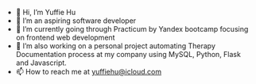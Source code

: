 - 👋 Hi, I’m Yuffie Hu
- 👀 I’m an aspiring software developer
- 🌱 I’m currently going through Practicum by Yandex bootcamp focusing on frontend web development
- 💞️ I’m also working on a personal project automating Therapy Documentation process at my company using MySQL, Python, Flask and Javascript.
- 📫 How to reach me at yuffiehu@icloud.com

<!---
yuff1006/yuff1006 is a ✨ special ✨ repository because its `README.md` (this file) appears on your GitHub profile.
You can click the Preview link to take a look at your changes.
--->

